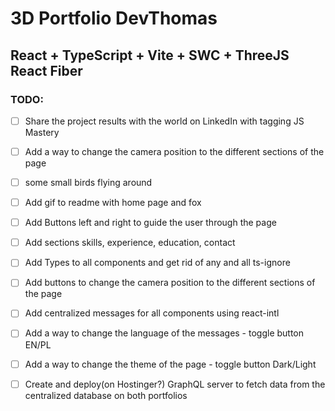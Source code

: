 # 3D Portfolio DevThomas

## React + TypeScript + Vite + SWC + ThreeJS React Fiber 

### TODO: 

- [ ] Share the project results with the world on LinkedIn with tagging JS Mastery

- [ ] Add a way to change the camera position to the different sections of the page
- [ ] some small birds flying around
- [ ] Add gif to readme with home page and fox
- [ ] Add Buttons left and right to guide the user through the page
- [ ] Add sections skills, experience, education, contact
- [ ] Add Types to all components and get rid of any and all ts-ignore
- [ ] Add buttons to change the camera position to the different sections of the page
- [ ] Add centralized messages for all components using react-intl
- [ ] Add a way to change the language of the messages - toggle button EN/PL
- [ ] Add a way to change the theme of the page - toggle button Dark/Light
- [ ] Create and deploy(on Hostinger?) GraphQL server to fetch data from the centralized database on both portfolios


